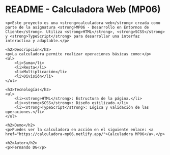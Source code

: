 <!DOCTYPE html>
<html lang="es">
<head>
    <meta charset="UTF-8">
    <meta name="viewport" content="width=device-width, initial-scale=1.0">
    <title>README - Calculadora Web (MP06)</title>
</head>
<body>
    <h1>README - Calculadora Web (MP06)</h1>
  
    <p>Este proyecto es una <strong>calculadora web</strong> creada como parte de la asignatura <strong>MP06 - Desarrollo en Entornos de Cliente</strong>. Utiliza <strong>HTML</strong>, <strong>SCSS</strong> y <strong>TypeScript</strong> para desarrollar una interfaz interactiva y adaptable.</p>

    <h2>Descripción</h2>
    <p>La calculadora permite realizar operaciones básicas como:</p>
    <ul>
        <li>Suma</li>
        <li>Resta</li>
        <li>Multiplicación</li>
        <li>División</li>
    </ul>

    <h3>Tecnologías</h3>
    <ul>
        <li><strong>HTML</strong>: Estructura de la página.</li>
        <li><strong>SCSS</strong>: Diseño estilizado.</li>
        <li><strong>TypeScript</strong>: Lógica y validación de las operaciones.</li>
    </ul>

    <h2>Demo</h2>
    <p>Puedes ver la calculadora en acción en el siguiente enlace: <a href="https://calculadora-mp06.netlify.app/">Calculadora MP06</a>.</p>

    <h2>Autor</h2>
    <p>Fernando DG</p>
</body>
</html>
